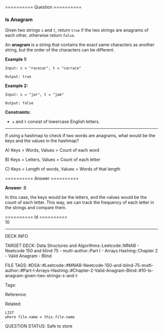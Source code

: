 ========== Question ==========  

### Is Anagram

Given two strings `s` and `t`, return `true` if the two strings are anagrams of each other, otherwise return `false`.

An **anagram** is a string that contains the exact same characters as another string, but the order of the characters can be different.

**Example 1:**

```
Input: s = "racecar", t = "carrace"

Output: true
```

**Example 2:**

```
Input: s = "jar", t = "jam"

Output: false
```

**Constraints:**

-   `s` and `t` consist of lowercase English letters.

---

If using a hashmap to check if two words are anagrams, what would be the keys and the values in the hashmap?

A) Keys = Words, Values = Count of each word

B) Keys = Letters, Values = Count of each letter

C) Keys = Length of words, Values = Words of that length  

========== Answer ==========  

**Answer**: B

In this case, the keys would be the letters, and the values would be the count of each letter. This way, we can track the frequency of each letter in the strings and compare them.

========== Id ==========  
10

---

DECK INFO

TARGET DECK: Data Structures and Algorithms::Leetcode::MNAB - Neetcode 150 and blind 75 - multi-author::Part I - Arrays Hashing::Chapter 2 - Valid Anagram - Blind

FILE TAGS: #DSA::#Leetcode::#MNAB-Neetcode-150-and-blind-75-multi-author::#Part-I-Arrays-Hashing::#Chapter-2-Valid-Anagram-Blind::#10-Is-anagram-given-two-strings-s-and-t

Tags:

Reference:

Related:

```dataview
LIST
where file.name = this.file.name
```

QUESTION STATUS: Safe to store

